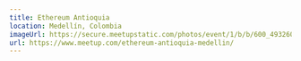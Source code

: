 ```yaml
---
title: Ethereum Antioquia
location: Medellín, Colombia
imageUrl: https://secure.meetupstatic.com/photos/event/1/b/b/600_493260443.jpeg
url: https://www.meetup.com/ethereum-antioquia-medellin/
---
```

